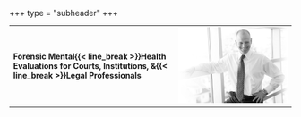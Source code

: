+++
type = "subheader"
+++

|                                                                      |                                                    |
|----------------------------------------------------------------------|----------------------------------------------------|
| **Forensic Mental{{< line_break >}}Health Evaluations for Courts, Institutions, &{{< line_break >}}Legal Professionals** | ![Evan Freedman](/images/evan-standing-narrow.jpg) |
